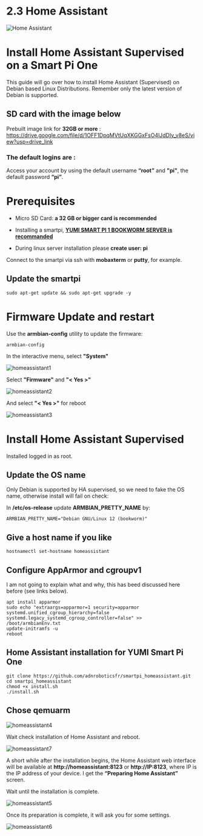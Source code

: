 # 2.3 Home Assistant

![Home Assistant](/img/SmartPi/Home_Assistant/homeassistant_logo.png)

# Install Home Assistant Supervised on a Smart Pi One

This guide will go over how to install Home Assistant (Supervised) on Debian based Linux Distributions. Remember only the latest version of Debian is supported.

## SD card with the image below

Prebuilt image link for **32GB or more** : https://drive.google.com/file/d/1OFF1DpqMVtUqXKGGxFsO4lJdDIy_v8eS/view?usp=drive_link

### The default logins are : 

Access your account by using the default username **“root”** and **"pi"**, the default password **“pi”**.

# Prerequisites

- Micro SD Card: **a 32 GB or bigger card is recommended**

- Installing a smartpi, [**YUMI SMART PI 1 BOOKWORM SERVER is recommanded**](https://wiki.yumi-lab.com/SmartPI/SmartPi_Linux/)

- During linux server installation please **create user: pi**

Connect to the smartpi via ssh with **mobaxterm** or **putty**, for example.

## Update the smartpi

```
sudo apt-get update && sudo apt-get upgrade -y
```

# Firmware Update and restart

Use the **armbian-config** utility to update the firmware:

```
armbian-config
```

In the interactive menu, select **"System"**


![homeassistant1](/img/SmartPi/Home_Assistant/homeassistant1.png)

Select **"Firmware"** and **"< Yes >"**

![homeassistant2](/img/SmartPi/Home_Assistant/homeassistant2.png)

And select **"< Yes >"** for reboot

![homeassistant3](/img/SmartPi/Home_Assistant/homeassistant3.png)

# Install Home Assistant Supervised

Installed logged in as root.

## Update the OS name
Only Debian is supported by HA supervised, so we need to fake the OS name, otherwise install will fail on check:

In **/etc/os-release** update **ARMBIAN_PRETTY_NAME** by:

```
ARMBIAN_PRETTY_NAME="Debian GNU/Linux 12 (bookworm)"
```

## Give a host name if you like
```
hostnamectl set-hostname homeassistant
```

## Configure AppArmor and cgroupv1
I am not going to explain what and why, this has beed discussed here before (see links below).

```
apt install apparmor
sudo echo "extraargs=apparmor=1 security=apparmor systemd.unified_cgroup_hierarchy=false systemd.legacy_systemd_cgroup_controller=false" >> /boot/armbianEnv.txt
update-initramfs -u
reboot
```

## Home Assistant installation for YUMI Smart Pi One

```
git clone https://github.com/adnroboticsfr/smartpi_homeassistant.git
cd smartpi_homeassistant
chmod +x install.sh
./install.sh

```

## Chose qemuarm
![homeassistant4](/img/SmartPi/Home_Assistant/homeassistant4.png)

Wait check installation of Home Assistant and reboot.

![homeassistant7](/img/SmartPi/Home_Assistant/homeassistant7.png)

A short while after the installation begins, the Home Assistant web interface will be available at **http://homeassistant:8123** or **http://IP:8123**, where IP is the IP address of your device. I get the **“Preparing Home Assistant”** screen. 

Wait until the installation is complete.

![homeassistant5](/img/SmartPi/Home_Assistant/homeassistant5.png)

Once its preparation is complete, it will ask you for some settings.

![homeassistant6](/img/SmartPi/Home_Assistant/homeassistant6.png)














